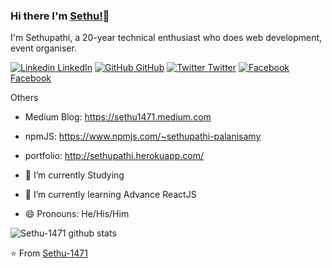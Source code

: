 ### Hi there I'm [Sethu!](https://sethupathi.herokuapp.com/)👋
I'm Sethupathi, a 20-year technical enthusiast who does web development, event organiser.

[![Linkedin](https://i.stack.imgur.com/gVE0j.png) LinkedIn](https://www.linkedin.com/in/sethu-pathi-580560170) [![GitHub](https://i.stack.imgur.com/tskMh.png) GitHub](https://github.com/Sethu-1471) [![Twitter](http://i.imgur.com/wWzX9uB.png) Twitter](https://twitter.com/sethu_kgm) [![Facebook](http://i.imgur.com/fep1WsG.png) Facebook](https://www.facebook.com/kongu.sethu.1471)  

Others
- Medium Blog: https://sethu1471.medium.com
- npmJS: https://www.npmjs.com/~sethupathi-palanisamy
- portfolio: http://sethupathi.herokuapp.com/


- 🔭 I’m currently Studying 
- 🌱 I’m currently learning Advance ReactJS
- 😄 Pronouns: He/His/Him



![Sethu-1471 github stats](https://github-readme-stats.vercel.app/api?username=Sethu-1471&show_icons=true&theme=dark)

⭐️ From [Sethu-1471](https://github.com/Sethu-1471)
